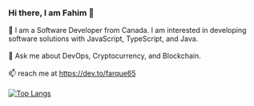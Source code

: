 ### Hi there, I am Fahim 👋
💾 I am a Software Developer from Canada. I am interested in developing software solutions with JavaScript, TypeScript, and Java.
<br/>
<br/>
💬 Ask me about DevOps, Cryptocurrency, and Blockchain.
<br/>
<br/>
📫 reach me at https://dev.to/farque65
<br/>
<br/>
[![Top Langs](https://github-readme-stats.vercel.app/api/top-langs/?username=farque65)](https://github.com/anuraghazra/github-readme-stats)

<!--
**farque65/farque65** is a ✨ _special_ ✨ repository because its `README.md` (this file) appears on your GitHub profile.

Here are some ideas to get you started:

- 🔭 I’m currently working on ...
- 🌱 I’m currently learning ...
- 👯 I’m looking to collaborate on ...
- 🤔 I’m looking for help with ...
- 💬 Ask me about ...
- 📫 How to reach me: ...
- 😄 Pronouns: ...
- ⚡ Fun fact: ...
-->
